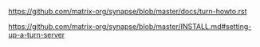 https://github.com/matrix-org/synapse/blob/master/docs/turn-howto.rst

https://github.com/matrix-org/synapse/blob/master/INSTALL.md#setting-up-a-turn-server



